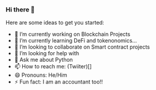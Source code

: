 ### Hi there 👋


Here are some ideas to get you started:

- 🔭 I’m currently working on Blockchain Projects
- 🌱 I’m currently learning DeFi and tokenonomics...
- 👯 I’m looking to collaborate on Smart contract projects
- 🤔 I’m looking for help with 
- 💬 Ask me about Python
- 📫 How to reach me: (Twiiter)[]
- 😄 Pronouns: He/Him
- ⚡ Fun fact: I am an accountant too!!
